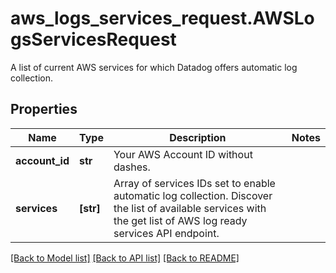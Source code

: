 # aws_logs_services_request.AWSLogsServicesRequest

A list of current AWS services for which Datadog offers automatic log collection.
## Properties
Name | Type | Description | Notes
------------ | ------------- | ------------- | -------------
**account_id** | **str** | Your AWS Account ID without dashes. | 
**services** | **[str]** | Array of services IDs set to enable automatic log collection. Discover the list of available services with the get list of AWS log ready services API endpoint. | 

[[Back to Model list]](../README.md#documentation-for-models) [[Back to API list]](../README.md#documentation-for-api-endpoints) [[Back to README]](../README.md)


